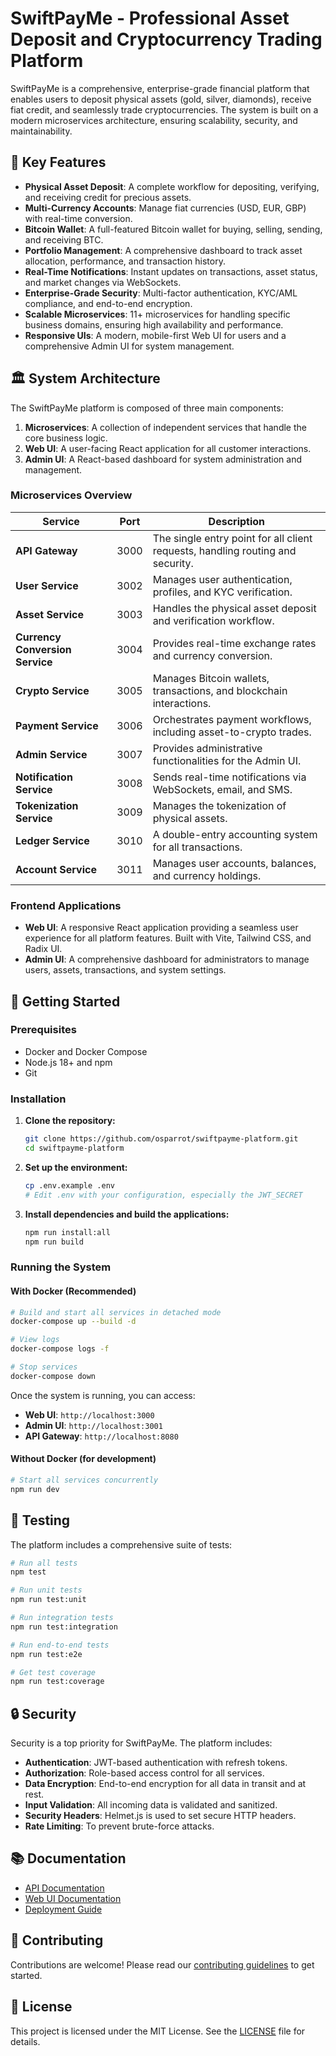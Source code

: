 # SwiftPayMe - Professional Asset Deposit and Cryptocurrency Trading Platform

SwiftPayMe is a comprehensive, enterprise-grade financial platform that enables users to deposit physical assets (gold, silver, diamonds), receive fiat credit, and seamlessly trade cryptocurrencies. The system is built on a modern microservices architecture, ensuring scalability, security, and maintainability.

## 🌟 Key Features

- **Physical Asset Deposit**: A complete workflow for depositing, verifying, and receiving credit for precious assets.
- **Multi-Currency Accounts**: Manage fiat currencies (USD, EUR, GBP) with real-time conversion.
- **Bitcoin Wallet**: A full-featured Bitcoin wallet for buying, selling, sending, and receiving BTC.
- **Portfolio Management**: A comprehensive dashboard to track asset allocation, performance, and transaction history.
- **Real-Time Notifications**: Instant updates on transactions, asset status, and market changes via WebSockets.
- **Enterprise-Grade Security**: Multi-factor authentication, KYC/AML compliance, and end-to-end encryption.
- **Scalable Microservices**: 11+ microservices for handling specific business domains, ensuring high availability and performance.
- **Responsive UIs**: A modern, mobile-first Web UI for users and a comprehensive Admin UI for system management.

## 🏛️ System Architecture

The SwiftPayMe platform is composed of three main components:

1.  **Microservices**: A collection of independent services that handle the core business logic.
2.  **Web UI**: A user-facing React application for all customer interactions.
3.  **Admin UI**: A React-based dashboard for system administration and management.

### Microservices Overview

| Service                       | Port | Description                                                                 |
| ----------------------------- | ---- | --------------------------------------------------------------------------- |
| **API Gateway**               | 3000 | The single entry point for all client requests, handling routing and security. |
| **User Service**              | 3002 | Manages user authentication, profiles, and KYC verification.                |
| **Asset Service**             | 3003 | Handles the physical asset deposit and verification workflow.               |
| **Currency Conversion Service** | 3004 | Provides real-time exchange rates and currency conversion.                  |
| **Crypto Service**            | 3005 | Manages Bitcoin wallets, transactions, and blockchain interactions.         |
| **Payment Service**           | 3006 | Orchestrates payment workflows, including asset-to-crypto trades.           |
| **Admin Service**             | 3007 | Provides administrative functionalities for the Admin UI.                     |
| **Notification Service**      | 3008 | Sends real-time notifications via WebSockets, email, and SMS.               |
| **Tokenization Service**      | 3009 | Manages the tokenization of physical assets.                                |
| **Ledger Service**            | 3010 | A double-entry accounting system for all transactions.                      |
| **Account Service**           | 3011 | Manages user accounts, balances, and currency holdings.                     |

### Frontend Applications

-   **Web UI**: A responsive React application providing a seamless user experience for all platform features. Built with Vite, Tailwind CSS, and Radix UI.
-   **Admin UI**: A comprehensive dashboard for administrators to manage users, assets, transactions, and system settings.

## 🚀 Getting Started

### Prerequisites

-   Docker and Docker Compose
-   Node.js 18+ and npm
-   Git

### Installation

1.  **Clone the repository:**

    ```bash
    git clone https://github.com/osparrot/swiftpayme-platform.git
    cd swiftpayme-platform
    ```

2.  **Set up the environment:**

    ```bash
    cp .env.example .env
    # Edit .env with your configuration, especially the JWT_SECRET
    ```

3.  **Install dependencies and build the applications:**

    ```bash
    npm run install:all
    npm run build
    ```

### Running the System

#### With Docker (Recommended)

```bash
# Build and start all services in detached mode
docker-compose up --build -d

# View logs
docker-compose logs -f

# Stop services
docker-compose down
```

Once the system is running, you can access:

-   **Web UI**: `http://localhost:3000`
-   **Admin UI**: `http://localhost:3001`
-   **API Gateway**: `http://localhost:8080`

#### Without Docker (for development)

```bash
# Start all services concurrently
npm run dev
```

## 🧪 Testing

The platform includes a comprehensive suite of tests:

```bash
# Run all tests
npm test

# Run unit tests
npm run test:unit

# Run integration tests
npm run test:integration

# Run end-to-end tests
npm run test:e2e

# Get test coverage
npm run test:coverage
```

## 🔒 Security

Security is a top priority for SwiftPayMe. The platform includes:

-   **Authentication**: JWT-based authentication with refresh tokens.
-   **Authorization**: Role-based access control for all services.
-   **Data Encryption**: End-to-end encryption for all data in transit and at rest.
-   **Input Validation**: All incoming data is validated and sanitized.
-   **Security Headers**: Helmet.js is used to set secure HTTP headers.
-   **Rate Limiting**: To prevent brute-force attacks.

## 📚 Documentation

-   [API Documentation](./services/api-gateway/README.md)
-   [Web UI Documentation](./web-ui/README.md)
-   [Deployment Guide](./DEPLOYMENT.md)

## 🤝 Contributing

Contributions are welcome! Please read our [contributing guidelines](./CONTRIBUTING.md) to get started.

## 📄 License

This project is licensed under the MIT License. See the [LICENSE](./LICENSE) file for details.

